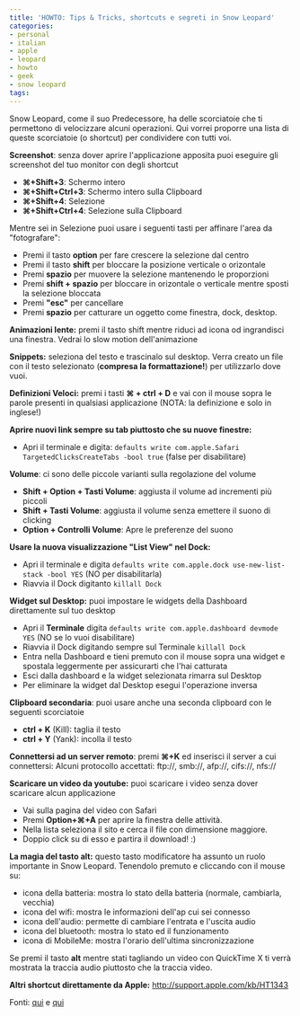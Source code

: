 ```yaml
---
title: 'HOWTO: Tips & Tricks, shortcuts e segreti in Snow Leopard'
categories:
- personal
- italian
- apple
- leopard
- howto
- geek
- snow leopard
tags:
---
```

Snow Leopard, come il suo Predecessore, ha delle scorciatoie che ti permettono
di velocizzare alcuni operazioni. Qui vorrei proporre una lista di queste
scorciatoie (o shortcut) per condividere con tutti voi.

**Screenshot**: senza dover aprire l'applicazione apposita puoi eseguire gli screenshot del tuo monitor con degli shortcut

  * **⌘+Shift+3**: Schermo intero
  * **⌘+Shift+Ctrl+3**: Schermo intero sulla Clipboard
  * **⌘+Shift+4**: Selezione
  * **⌘+Shift+Ctrl+4**: Selezione sulla Clipboard
  

Mentre sei in Selezione puoi usare i seguenti tasti per affinare l'area da
"fotografare":

  * Premi il tasto **option** per fare crescere la selezione dal centro
  * Premi il tasto **shift** per bloccare la posizione verticale o orizontale
  * Premi **spazio** per muovere la selezione mantenendo le proporzioni
  * Premi **shift + spazio** per bloccare in orizontale o verticale mentre sposti la selezione bloccata
  * Premi **"esc"** per cancellare
  * Premi **spazio** per catturare un oggetto come finestra, dock, desktop.
    
**Animazioni lente:** premi il tasto shift mentre riduci ad icona od ingrandisci una finestra. Vedrai lo slow motion dell'animazione

**Snippets:** seleziona del testo e trascinalo sul desktop. Verra creato un file con il testo selezionato (**compresa la formattazione!**) per utilizzarlo dove vuoi.

**Definizioni Veloci:** premi i tasti **⌘ + ctrl + D** e vai con il mouse sopra le parole presenti in qualsiasi applicazione (NOTA: la definizione e solo in inglese!)

**Aprire nuovi link sempre su tab piuttosto che su nuove finestre:**

  * Apri il terminale e digita: `defaults write com.apple.Safari TargetedClicksCreateTabs -bool true` (false per disabilitare)

**Volume**: ci sono delle piccole varianti sulla regolazione del volume

  * **Shift + Option + Tasti Volume**: aggiusta il volume ad incrementi più piccoli
  * **Shift + Tasti Volume**: aggiusta il volume senza emettere il suono di clicking
  * **Option + Controlli Volume**: Apre le preferenze del suono
  
**Usare la nuova visualizzazione "List View" nel Dock:**

  * Apri il terminale e digita `defaults write com.apple.dock use-new-list-stack -bool YES` (NO per disabilitarla)
  * Riavvia il Dock digitanto `killall Dock`
  
**Widget sul Desktop:** puoi impostare le widgets della Dashboard direttamente sul tuo desktop

  * Apri il **Terminale** digita `defaults write com.apple.dashboard devmode YES` (NO se lo vuoi disabilitare)
  * Riavvia il Dock digitando sempre sul Terminale `killall Dock`
  * Entra nella Dashboard e tieni premuto con il mouse sopra una widget e spostala leggermente per assicurarti che l'hai catturata
  * Esci dalla dashboard e la widget selezionata rimarra sul Desktop
  * Per eliminare la widget dal Desktop esegui l'operazione inversa
    
**Clipboard secondaria**: puoi usare anche una seconda clipboard con le seguenti scorciatoie

  * **ctrl + K** (Kill): taglia il testo
  * **ctrl + Y** (Yank): incolla il testo
  
**Connettersi ad un server remoto**: premi **⌘+K** ed inserisci il server a cui connettersi: Alcuni protocollo accettati: ftp://, smb://, afp://, cifs://, nfs://

**Scaricare un video da youtube:** puoi scaricare i video senza dover scaricare alcun applicazione

  * Vai sulla pagina del video con Safari
  * Premi **Option+⌘+A** per aprire la finestra delle attività.
  * Nella lista seleziona il sito e cerca il file con dimensione maggiore.
  * Doppio click su di esso e partira il download! :)
  
**La magia del tasto alt:** questo tasto modificatore ha assunto un ruolo importante in Snow Leopard. Tenendolo premuto e cliccando con il mouse su:

  * icona della batteria: mostra lo stato della batteria (normale, cambiarla, vecchia)
  * icona del wifi: mostra le informazioni dell'ap  cui sei connesso
  * icona dell'audio: permette di cambiare l'entrata e l'uscita audio
  * icona del bluetooth: mostra lo stato ed il funzionamento
  * icona di MobileMe: mostra l'orario dell'ultima sincronizzazione
  
Se premi il tasto **alt** mentre stati tagliando un video con QuickTime X ti
verrà mostrata la traccia audio piuttosto che la traccia video.

**Altri shortcut direttamente da Apple:** <http://support.apple.com/kb/HT1343>

Fonti: [qui](http://mac.appstorm.net/how-to/os-x/30-super-secret-os-x-features-and-shortcuts/)
e [qui](http://usingmac.com/2009/9/28/daily-trick-41)

